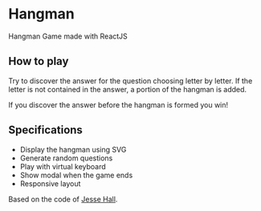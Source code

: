 # Hangman
Hangman Game made with ReactJS

## How to play
Try to discover the answer for the question choosing letter by letter. If the letter is not contained in the answer, a portion of the hangman is added.

If you discover the answer before the hangman is formed you win!


## Specifications
- Display the hangman using SVG
- Generate random questions
- Play with virtual keyboard
- Show modal when the game ends
- Responsive layout


Based on the code of <a href="https://github.com/codeSTACKr/hangman-react">Jesse Hall</a>.
